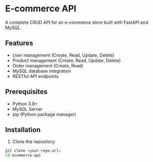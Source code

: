 # E-commerce API

A complete CRUD API for an e-commerce store built with FastAPI and MySQL.

## Features

- User management (Create, Read, Update, Delete)
- Product management (Create, Read, Update, Delete)
- Order management (Create, Read)
- MySQL database integration
- RESTful API endpoints

## Prerequisites

- Python 3.8+
- MySQL Server
- pip (Python package manager)

## Installation

1. Clone the repository:
```bash
git clone <your-repo-url>
cd ecommerce-api